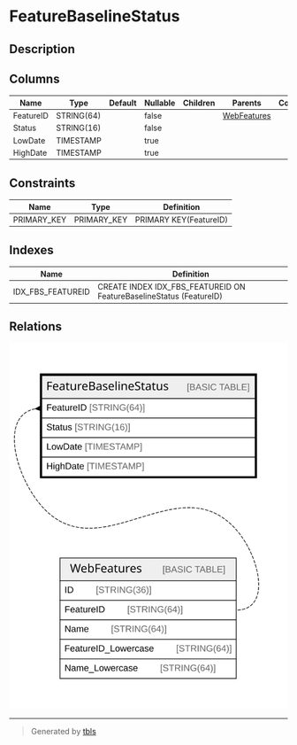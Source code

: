 # FeatureBaselineStatus

## Description

## Columns

| Name | Type | Default | Nullable | Children | Parents | Comment |
| ---- | ---- | ------- | -------- | -------- | ------- | ------- |
| FeatureID | STRING(64) |  | false |  | [WebFeatures](WebFeatures.md) |  |
| Status | STRING(16) |  | false |  |  |  |
| LowDate | TIMESTAMP |  | true |  |  |  |
| HighDate | TIMESTAMP |  | true |  |  |  |

## Constraints

| Name | Type | Definition |
| ---- | ---- | ---------- |
| PRIMARY_KEY | PRIMARY_KEY | PRIMARY KEY(FeatureID) |

## Indexes

| Name | Definition |
| ---- | ---------- |
| IDX_FBS_FEATUREID | CREATE INDEX IDX_FBS_FEATUREID ON FeatureBaselineStatus (FeatureID) |

## Relations

![er](FeatureBaselineStatus.svg)

---

> Generated by [tbls](https://github.com/k1LoW/tbls)
